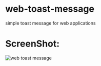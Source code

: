 # web-toast-message
simple toast message for web applications

# ScreenShot:
![web toast message](https://mohsenfathipour.com/files/for-github/Web-Toast-Message.png)
